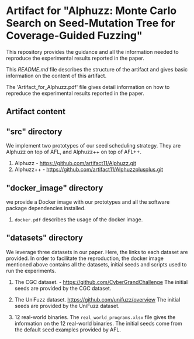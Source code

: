 # Artifact for "Alphuzz: Monte Carlo Search on Seed-Mutation Tree for Coverage-Guided Fuzzing"

This repository provides the guidance and all the information needed to reproduce the experimental results reported in the paper.

This *README.md* file describes the structure of the artifact and gives basic information on the content of this artifact.

The 'Artifact_for_Alphuzz.pdf' file gives detail information on how to repreduce the experimental results reported in the paper.


## Artifact content

## "src" directory

We implement two prototypes of our seed scheduling strategy. They are Alphuzz on top of AFL, and Alphuzz++ on top of AFL++.

1. Alphuzz - <https://github.com/artifact11/Alphuzz.git>
2. Alphuzz++ - <https://github.com/artifact11/Alphuzzplusplus.git>


## "docker_image" directory
we provide a Docker image with our prototypes and all the software package dependencies installed.

1. `docker.pdf` describes the usage of the docker image.


## "datasets" directory

We leverage three datasets in our paper. Here, the links to each dataset are provided. In order to facilitate the reproduction, the docker image mentioned above contains all the datasets, initial seeds and scripts used to run the experiments.


1. The CGC dataset. - <https://github.com/CyberGrandChallenge>
   The initial seeds are provided by the CGC dataset.

2. The UniFuzz dataset. <https://github.com/unifuzz/overview>
   The initial seeds are provided by the UniFuzz dataset.

3. 12 real-world binaries. 
   The `real_world_programs.xlsx` file gives the information on the 12 real-world binaries.
   The initial seeds come from the default seed examples provided by AFL.


